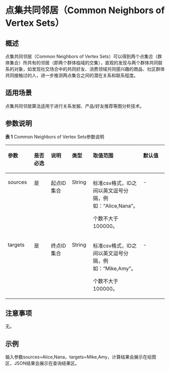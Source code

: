 # 点集共同邻居（Common Neighbors of Vertex Sets）<a name="ges_01_0087"></a>

## 概述<a name="section15370184961812"></a>

点集共同邻居（Common Neighbors of Vertex Sets）可以得到两个点集合（群体集合）所共有的邻居（即两个群体临域的交集），直观的发现与两个群体共同联系的对象，如发现社交场合中的共同好友、消费领域共同感兴趣的商品、社区群体共同接触过的人，进一步推测两点集合之间的潜在关系和联系程度。

## 适用场景<a name="section112811508199"></a>

点集共同邻居算法适用于进行关系发掘、产品/好友推荐等图分析技术。

## 参数说明<a name="section23411131219"></a>

**表 1**  Common Neighbors of Vertex Sets参数说明

<a name="table4824123719420"></a>
<table><thead align="left"><tr id="row17825537646"><th class="cellrowborder" valign="top" width="16.666666666666664%" id="mcps1.2.7.1.1"><p id="p43910435419"><a name="p43910435419"></a><a name="p43910435419"></a>参数</p>
</th>
<th class="cellrowborder" valign="top" width="11.407718456308737%" id="mcps1.2.7.1.2"><p id="p14398430419"><a name="p14398430419"></a><a name="p14398430419"></a>是否必选</p>
</th>
<th class="cellrowborder" valign="top" width="14.437112577484504%" id="mcps1.2.7.1.3"><p id="p539114319411"><a name="p539114319411"></a><a name="p539114319411"></a>说明</p>
</th>
<th class="cellrowborder" valign="top" width="13.3873225354929%" id="mcps1.2.7.1.4"><p id="p12391439418"><a name="p12391439418"></a><a name="p12391439418"></a>类型</p>
</th>
<th class="cellrowborder" valign="top" width="27.43451309738052%" id="mcps1.2.7.1.5"><p id="p1639043141"><a name="p1639043141"></a><a name="p1639043141"></a>取值范围</p>
</th>
<th class="cellrowborder" valign="top" width="16.666666666666664%" id="mcps1.2.7.1.6"><p id="p17391043548"><a name="p17391043548"></a><a name="p17391043548"></a>默认值</p>
</th>
</tr>
</thead>
<tbody><tr id="row1182517371346"><td class="cellrowborder" valign="top" width="16.666666666666664%" headers="mcps1.2.7.1.1 "><p id="p6391343340"><a name="p6391343340"></a><a name="p6391343340"></a>sources</p>
</td>
<td class="cellrowborder" valign="top" width="11.407718456308737%" headers="mcps1.2.7.1.2 "><p id="p153917435410"><a name="p153917435410"></a><a name="p153917435410"></a>是</p>
</td>
<td class="cellrowborder" valign="top" width="14.437112577484504%" headers="mcps1.2.7.1.3 "><p id="p739144310416"><a name="p739144310416"></a><a name="p739144310416"></a>起点ID集合</p>
</td>
<td class="cellrowborder" valign="top" width="13.3873225354929%" headers="mcps1.2.7.1.4 "><p id="p4401435418"><a name="p4401435418"></a><a name="p4401435418"></a>String</p>
</td>
<td class="cellrowborder" valign="top" width="27.43451309738052%" headers="mcps1.2.7.1.5 "><p id="p14401643943"><a name="p14401643943"></a><a name="p14401643943"></a>标准csv格式，ID之间以英文逗号分隔，例如：“Alice,Nana”。</p>
<p id="p13401643049"><a name="p13401643049"></a><a name="p13401643049"></a>个数不大于100000。</p>
</td>
<td class="cellrowborder" valign="top" width="16.666666666666664%" headers="mcps1.2.7.1.6 "><p id="p34012431944"><a name="p34012431944"></a><a name="p34012431944"></a>-</p>
</td>
</tr>
<tr id="row482517371248"><td class="cellrowborder" valign="top" width="16.666666666666664%" headers="mcps1.2.7.1.1 "><p id="p140843844"><a name="p140843844"></a><a name="p140843844"></a>targets</p>
</td>
<td class="cellrowborder" valign="top" width="11.407718456308737%" headers="mcps1.2.7.1.2 "><p id="p13404432419"><a name="p13404432419"></a><a name="p13404432419"></a>是</p>
</td>
<td class="cellrowborder" valign="top" width="14.437112577484504%" headers="mcps1.2.7.1.3 "><p id="p204010430416"><a name="p204010430416"></a><a name="p204010430416"></a>终点ID集合</p>
</td>
<td class="cellrowborder" valign="top" width="13.3873225354929%" headers="mcps1.2.7.1.4 "><p id="p8401643846"><a name="p8401643846"></a><a name="p8401643846"></a>String</p>
</td>
<td class="cellrowborder" valign="top" width="27.43451309738052%" headers="mcps1.2.7.1.5 "><p id="p34010431540"><a name="p34010431540"></a><a name="p34010431540"></a>标准csv格式，ID之间以英文逗号分隔，例如：“Mike,Amy”。</p>
<p id="p16403439419"><a name="p16403439419"></a><a name="p16403439419"></a>个数不大于100000。</p>
</td>
<td class="cellrowborder" valign="top" width="16.666666666666664%" headers="mcps1.2.7.1.6 "><p id="p24014431743"><a name="p24014431743"></a><a name="p24014431743"></a>-</p>
</td>
</tr>
</tbody>
</table>

## 注意事项<a name="section3956161017109"></a>

无。

## 示例<a name="section923518617196"></a>

输入参数sources=Alice,Nana，targets=Mike,Amy，计算结果会展示在绘图区，JSON结果会展示在查询结果区。

